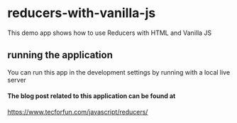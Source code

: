 # reducers-with-vanilla-js
This demo app shows how to use Reducers with HTML and Vanilla JS

## running the application
You can run this app in the development settings by running with a local live server 

#### The blog post related to this application can be found at
https://www.tecforfun.com/javascript/reducers/